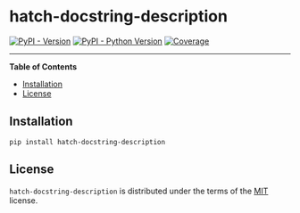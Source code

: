 # hatch-docstring-description

[![PyPI - Version](https://img.shields.io/pypi/v/hatch-docstring-description.svg)](https://pypi.org/project/hatch-docstring-description)
[![PyPI - Python Version](https://img.shields.io/pypi/pyversions/hatch-docstring-description.svg)](https://pypi.org/project/hatch-docstring-description)
[![Coverage](https://codecov.io/github/flying-sheep/hatch-docstring-description/branch/main/graph/badge.svg?token=FZCw1cXSTL)](https://codecov.io/github/flying-sheep/hatch-docstring-description)

-----

**Table of Contents**

- [Installation](#installation)
- [License](#license)

## Installation

```console
pip install hatch-docstring-description
```

## License

`hatch-docstring-description` is distributed under the terms of the [MIT](https://spdx.org/licenses/MIT.html) license.
